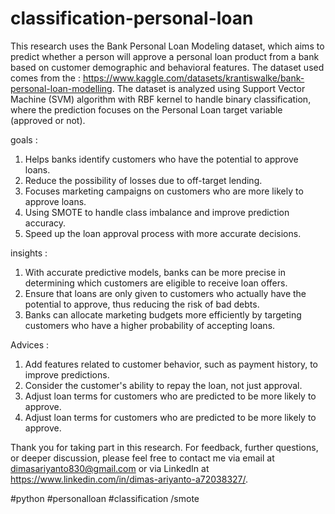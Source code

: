 # classification-personal-loan
This research uses the Bank Personal Loan Modeling dataset, which aims to predict whether a person will approve a personal loan product from a bank based on customer demographic and behavioral features. The dataset used comes from the : https://www.kaggle.com/datasets/krantiswalke/bank-personal-loan-modelling. 
The dataset is analyzed using Support Vector Machine (SVM) algorithm with RBF kernel to handle binary classification, where the prediction focuses on the Personal Loan target variable (approved or not).

goals :
1. Helps banks identify customers who have the potential to approve loans.
2. Reduce the possibility of losses due to off-target lending.
3. Focuses marketing campaigns on customers who are more likely to approve loans.
4. Using SMOTE to handle class imbalance and improve prediction accuracy.
5. Speed up the loan approval process with more accurate decisions.

insights :
1. With accurate predictive models, banks can be more precise in determining which customers are eligible to receive loan offers.
2. Ensure that loans are only given to customers who actually have the potential to approve, thus reducing the risk of bad debts.
3. Banks can allocate marketing budgets more efficiently by targeting customers who have a higher probability of accepting loans.

Advices :
1. Add features related to customer behavior, such as payment history, to improve predictions.
2. Consider the customer's ability to repay the loan, not just approval.
3. Adjust loan terms for customers who are predicted to be more likely to approve.
4. Adjust loan terms for customers who are predicted to be more likely to approve.

Thank you for taking part in this research. For feedback, further questions, or deeper discussion, please feel free to contact me via email at dimasariyanto830@gmail.com or via LinkedIn at https://www.linkedin.com/in/dimas-ariyanto-a72038327/.

#python #personalloan #classification /smote
